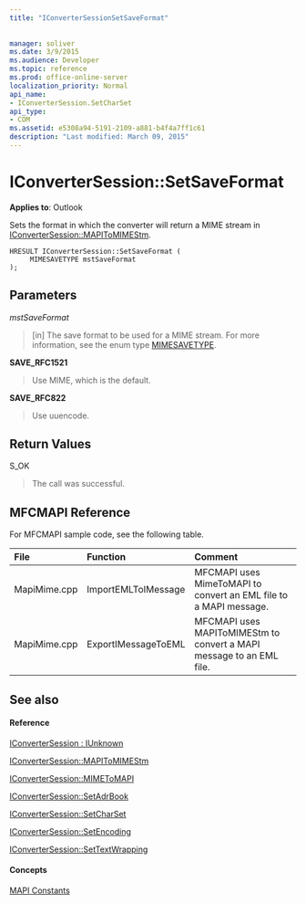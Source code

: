 ```yaml
---
title: "IConverterSessionSetSaveFormat"
 
 
manager: soliver
ms.date: 3/9/2015
ms.audience: Developer
ms.topic: reference
ms.prod: office-online-server
localization_priority: Normal
api_name:
- IConverterSession.SetCharSet
api_type:
- COM
ms.assetid: e5308a94-5191-2109-a881-b4f4a7ff1c61
description: "Last modified: March 09, 2015"
---
```


# IConverterSession::SetSaveFormat

  
  
**Applies to**: Outlook 
  
Sets the format in which the converter will return a MIME stream in [IConverterSession::MAPIToMIMEStm](iconvertersession-mapitomimestm.md).
  
```
HRESULT IConverterSession::SetSaveFormat ( 
     MIMESAVETYPE mstSaveFormat 
);
```

## Parameters

 _mstSaveFormat_
  
> [in] The save format to be used for a MIME stream. For more information, see the enum type [MIMESAVETYPE](http://msdn.microsoft.com/en-us/library/ms715128%28VS.85%29.aspx).
    
 **SAVE_RFC1521**
  
> Use MIME, which is the default.
    
 **SAVE_RFC822**
  
> Use uuencode.
    
## Return Values

S_OK
  
> The call was successful.
    
## MFCMAPI Reference

For MFCMAPI sample code, see the following table.
  
|**File**|**Function**|**Comment**|
|:-----|:-----|:-----|
|MapiMime.cpp  <br/> |ImportEMLToIMessage  <br/> |MFCMAPI uses MimeToMAPI to convert an EML file to a MAPI message.  <br/> |
|MapiMime.cpp  <br/> |ExportIMessageToEML  <br/> |MFCMAPI uses MAPIToMIMEStm to convert a MAPI message to an EML file.  <br/> |
   
## See also

#### Reference

[IConverterSession : IUnknown](iconvertersessioniunknown.md)
  
[IConverterSession::MAPIToMIMEStm](iconvertersession-mapitomimestm.md)
  
[IConverterSession::MIMEToMAPI](iconvertersession-mimetomapi.md)
  
[IConverterSession::SetAdrBook](iconvertersession-setadrbook.md)
  
[IConverterSession::SetCharSet](iconvertersession-setcharset.md)
  
[IConverterSession::SetEncoding](iconvertersession-setencoding.md)
  
[IConverterSession::SetTextWrapping](iconvertersession-settextwrapping.md)
#### Concepts

[MAPI Constants](mapi-constants.md)

